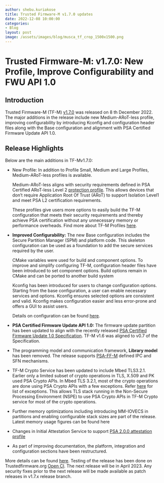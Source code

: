 ```yaml
---
author: shebu.kuriakose
title: Trusted Firmware-M v1.7.0 updates 
date: 2022-12-08 10:00:00
categories:
- Blog
layout: post
image: /assets/images/blog/musca_tf_crop_1500x1500.png
---
```


**Trusted Firmware-M: v1.7.0: New Profile, Improve Configurability and FWU API 1.0**
=====================================================

Introduction
------------

Trusted Firmware-M (TF-M) [v1.7.0](https://git.trustedfirmware.org/TF-M/trusted-firmware-m.git/tag/?h=TF-Mv1.7.0) was released on 8 th December 2022. The major additions in the release include new Medium-ARoT-less profile, improving configurability by introducing Kconfig and configuration header files along with the Base configuration and alignment with PSA Certified Firmware Update API 1.0.

Release Highlights 
----------

Below are the main additions in TF-Mv1.7.0:

- New Profile: In addition to Profile Small, Medium and Large Profiles, Medium-ARoT-less profiles is
available.

   Medium-ARoT-less aligns with security requirements defined in PSA Certified ARoT-less Level 2 [protection profile](https://www.psacertified.org/app/uploads/2022/10/JSADEN019-PSA_Certified_Level_2_PP_SESIP_ARoT-less_REL-01.pdf). This allows devices that don’t require Application Root Of Trust (ARoT) to support Isolation Level1 and meet PSA L2 certification requirements.

   These profiles give users more options to easily build the TF-M configuration that meets their security requirements and thereby achieve PSA certification without any unnecessary memory or performance overheads. Find more about TF-M Profiles [here](https://tf-m-user-guide.trustedfirmware.org/configuration/profiles/index.html).

- **Improved Configurability:** The new Base configuration includes the Secure Partition Manager (SPM) and platform code. This skeleton configuration can be used as a foundation to add the secure services required by the user.

   CMake variables were used for build and component options. To improve and simplify configuring TF-M, configuration header files have been introduced to set component options. Build options remain in CMake and can be ported to another build system

   Kconfig has been introduced for users to change configuration options. Starting from the base configuration, a user can enable necessary services and options. Kconfig ensures selected options are consistent and valid. Kconfig makes configuration easier and less error-prone and offers a GUI to assist users.
   
   Details on configuration can be found [here](https://tf-m-user-guide.trustedfirmware.org/configuration/index.html).
   
- **PSA Certified Firmware Update API 1.0:** The firmware update partition has been updated to align with the recently released [PSA Certified Firmware Update 1.0 Specification](https://arm-software.github.io/psa-api/fwu/1.0/IHI0093-PSA_Certified_Firmware_Update_API-1.0-bet.0.pdf). TF-M v1.6 was aligned to v0.7 of the Specification.

- The programming model and communication framework, **Library model** has been removed. The release supports [PSA-FF-M](https://developer.arm.com/documentation/aes0039/latest) defined IPC and SFN mechanisms.

- TF-M Crypto Service has been updated to include Mbed TLS3.2.1. Earlier only a limited subset of crypto operations in TLS, X.509 and PK used PSA Crypto APIs. In Mbed TLS 3.2.1, most of the crypto operations are done using PSA Crypto APIs with a few exceptions. Refer [here](https://github.com/Mbed-TLS/mbedtls/blob/development/docs/use-psa-crypto.md) for list of exceptions. This allows TLS stack running in the Non-Secure Processing Environment (NSPE) to use PSA Crypto APIs in TF-M Crypto service for most of the crypto operations.

- Further memory optimizations including introducing MM-IOVECS in partitions and enabling configurable stack sizes are part of the release. Latest memory usage figures can be found here

- Changes in Initial Attestation Service to support [PSA 2.0.0 attestation profile](https://www.ietf.org/archive/id/draft-tschofenig-rats-psa-token-09.html)

- As part of improving documentation, the platform, integration and configuration sections have been restructured.



More details can be found [here](https://tf-m-user-guide.trustedfirmware.org/releases/1.7.0.html). Testing of the release has been done on Trustedfirmware.org [Open CI](https://ci.trustedfirmware.org/). The next release will be in April 2023. Any security fixes prior to the next release will be made available as patch releases in v1.7.x release branch.
